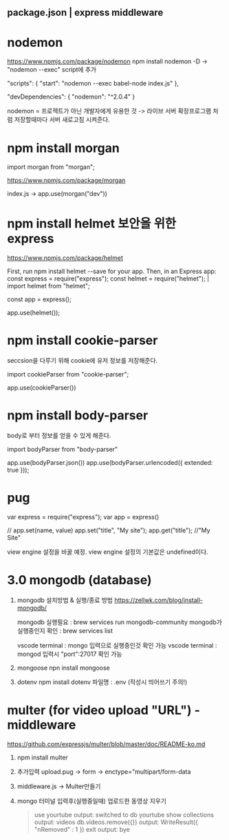 ## package.json | express middleware

# nodemon

https://www.npmjs.com/package/nodemon
npm install nodemon -D -> "nodemon --exec" script에 추가

"scripts": {
"start": "nodemon --exec babel-node index.js"
},

"devDependencies": {
"nodemon": "^2.0.4"
}

nodemon = 프로젝트가 아닌 개발자에게 유용한 것 -> 라이브 서버 확장프로그램 처럼 저장할때마다 서버 새로고침 시켜준다.

# npm install morgan

import morgan from "morgan";

https://www.npmjs.com/package/morgan

index.js -> app.use(morgan("dev"))

# npm install helmet 보안을 위한 express

https://www.npmjs.com/package/helmet

First, run npm install helmet --save for your app. Then, in an Express app:
const express = require("express");
const helmet = require("helmet"); | import helmet from "helmet";

const app = express();

app.use(helmet());

# npm install cookie-parser

seccsion을 다루기 위해 cookie에 유저 정보를 저장해준다.

import cookieParser from "cookie-parser";

app.use(cookieParser())

# npm install body-parser

body로 부터 정보를 얻을 수 있게 해준다.

import bodyParser from "body-parser"

app.use(bodyParser.json())
app.use(bodyParser.urlencoded({ extended: true }));

# pug

var express = require("express");
var app = express()

// app.set(name, value)
app.set("title", "My site");
app.get("title"); //"My Site"

view engine 설정을 바꿀 예정.
view engine 설정의 기본값은 undefined이다.

# 3.0 mongodb (database)

1. mongodb
   설치방법 & 실행/종료 방법
   https://zellwk.com/blog/install-mongodb/

   mongodb 실행필요 : brew services run mongodb-community
   mongodb가 실행중인지 확인 : brew services list

   vscode terminal : mongo 입력으로 실행중인것 확인 가능
   vscode terminal : mongod 입력시 "port":27017 확인 가능

2. mongoose
   npn install mongoose

3. dotenv
   npm install dotenv
   파일명 : .env (작성시 띄어쓰기 주의!)

# multer (for video upload "URL") - middleware

https://github.com/expressjs/multer/blob/master/doc/README-ko.md

1. npm install multer
2. 추가입력 upload.pug -> form -> enctype="multipart/form-data
3. middleware.js -> Multer만들기

4. mongo 터미널 입력후(실행중일때) 업로드한 동영상 지우기
   > use yourtube
   > output: switched to db yourtube
   > show collections
   > output: videos
   > db.videos.remove({})
   > output: WriteResult({ "nRemoved" : 1 })
   > exit
   > output: bye
